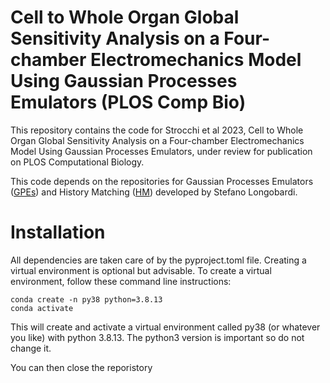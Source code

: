 # Cell to Whole Organ Global Sensitivity Analysis on a Four-chamber Electromechanics Model Using Gaussian Processes Emulators (PLOS Comp Bio)
This repository contains the code for Strocchi et al 2023, Cell to Whole Organ Global Sensitivity Analysis on a Four-chamber Electromechanics
Model Using Gaussian Processes Emulators, under review for publication on PLOS Computational Biology. 

This code depends on the repositories for Gaussian Processes Emulators ([GPEs](https://github.com/stelong/gpytGPE)) and History Matching ([HM](https://github.com/stelong/Historia)) developed by Stefano Longobardi. 

# Installation
All dependencies are taken care of by the pyproject.toml file. Creating a virtual environment is optional but advisable. To create a virtual environment, follow these command line instructions:

````
conda create -n py38 python=3.8.13
conda activate
````

This will create and activate a virtual environment called py38 (or whatever you like) with python 3.8.13. The python3 version is important so do not change it.

You can then close the reporistory 
